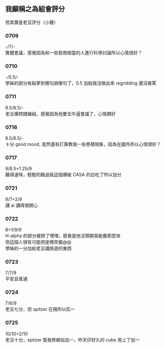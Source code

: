 ## 我願稱之為組會評分
但其實是老豆評分（小聲）

### 0709
-/7/-  
實體會議，感覺因為和一些智商相當的人進行科學討論所以心情很好？

### 0710
-/5.5/-  
學姊的部分有點夢到哪句說哪句了，0.5 加給我沒做出來 regridding 還沒被罵

### 0711
9.5/8.5/-  
老豆爆誇譜線組，感覺因為他要去牛逼會議了，心情頗好

### 0716
8.5/8.5/-  
十分 good mood, 竟然還有打算教我一些卷積現象，因為在國外所以心情很好？

### 0717
9/8.5+1.25/9  
難得速咪，輕輕的饒過我這個爆破 CASA 的白吃了所以加分

### 0721
9/7+2/9  
講 ai 講得很開心

### 0722
8+1/9/9  
H-alpha 的部分被誇了嘿嘿，感覺是他沒預期我能疊那麼快  
但這個人很有可能把座標弄錯@@  
學姊的一分加給老豆講旅遊的東西

### 0723
7/7/9  
平安且普通

### 0724
7/6/9  
老豆七分，但 spitzer 在搞所以扣一

### 0725
10/10+2/10  
老豆十分，spitzer 幫我修網站加一，昨天仔好久的 cube 用上了加一
